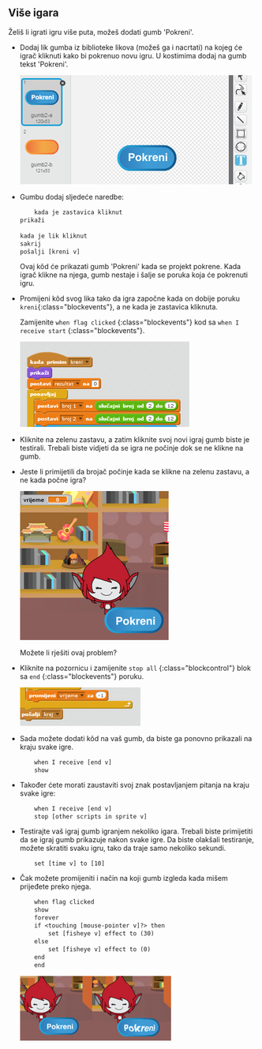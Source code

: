 ## Više igara

Želiš li igrati igru više puta, možeš dodati gumb 'Pokreni'.

+ Dodaj lik gumba iz biblioteke likova (možeš ga i nacrtati) na kojeg će igrač kliknuti kako bi pokrenuo novu igru. U kostimima dodaj na gumb tekst 'Pokreni'.
    
    ![screenshot](images/brain-play.png)

+ Gumbu dodaj sljedeće naredbe:
    
    ```blocks
        kada je zastavica kliknut
    prikaži
    
    kada je lik kliknut
    sakrij
    pošalji [kreni v]
    ```
    
    Ovaj kôd će prikazati gumb 'Pokreni' kada se projekt pokrene. Kada igrač klikne na njega, gumb nestaje i šalje se poruka koja će pokrenuti igru.

+ Promijeni kôd svog lika tako da igra započne kada on dobije poruku `kreni`{:class="blockevents"}, a ne kada je zastavica kliknuta.
    
    Zamijenite `when flag clicked` {:class="blockevents"} kod sa `when I receive start` {:class="blockevents"}.
    
    ![screenshot](images/brain-start.png)

+ Kliknite na zelenu zastavu, a zatim kliknite svoj novi igraj gumb biste je testirali. Trebali biste vidjeti da se igra ne počinje dok se ne klikne na gumb.

+ Jeste li primijetili da brojač počinje kada se klikne na zelenu zastavu, a ne kada počne igra?
    
    ![screenshot](images/brain-timer-bug.png)
    
    Možete li rješiti ovaj problem?

+ Kliknite na pozornicu i zamijenite `stop all` {:class="blockcontrol"} blok sa `end` {:class="blockevents"} poruku.
    
    ![screenshot](images/brain-end.png)

+ Sada možete dodati kôd na vaš gumb, da biste ga ponovno prikazali na kraju svake igre.
    
    ```blocks
        when I receive [end v]
        show
    ```

+ Također ćete morati zaustaviti svoj znak postavljanjem pitanja na kraju svake igre:
    
    ```blocks
        when I receive [end v]
        stop [other scripts in sprite v]
    ```

+ Testirajte vaš igraj gumb igranjem nekoliko igara. Trebali biste primijetiti da se igraj gumb prikazuje nakon svake igre. Da biste olakšali testiranje, možete skratiti svaku igru, ​​tako da traje samo nekoliko sekundi.
    
    ```blocks
        set [time v] to [10]
    ```

+ Čak možete promijeniti i način na koji gumb izgleda kada mišem prijeđete preko njega.
    
    ```blocks
        when flag clicked
        show
        forever
        if <touching [mouse-pointer v]?> then
            set [fisheye v] effect to (30)
        else
            set [fisheye v] effect to (0)
        end
        end
    ```
    
    ![screenshot](images/brain-fisheye.png)